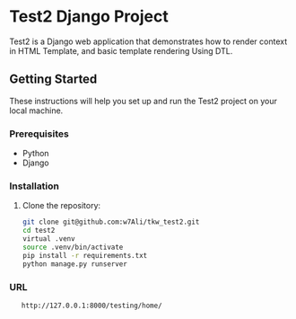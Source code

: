 # Test2 Django Project

Test2 is a Django web application that demonstrates how to render context in HTML Template, and basic template rendering Using DTL.

## Getting Started

These instructions will help you set up and run the Test2 project on your local machine.

### Prerequisites

- Python 
- Django

### Installation

1. Clone the repository:

   ```bash
   git clone git@github.com:w7Ali/tkw_test2.git
   cd test2
   virtual .venv
   source .venv/bin/activate
   pip install -r requirements.txt
   python manage.py runserver

### URL
   ```bash
      http://127.0.0.1:8000/testing/home/
